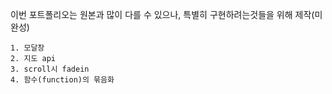이번 포트폴리오는 원본과 많이 다를 수 있으나, 특별히 구현하려는것들을 위해 제작(미완성)

    1. 모달창
    2. 지도 api
    3. scroll시 fadein
    4. 함수(function)의 묶음화
